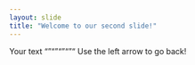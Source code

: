 ```yaml
---
layout: slide
title: "Welcome to our second slide!"
---
```

Your text “”“”“”“”“
Use the left arrow to go back!
